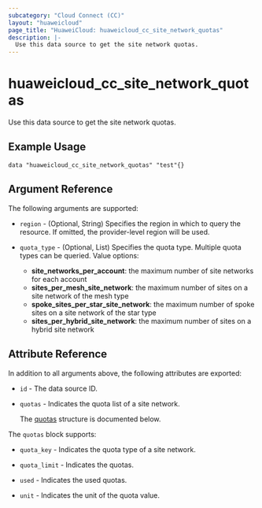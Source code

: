 ```yaml
---
subcategory: "Cloud Connect (CC)"
layout: "huaweicloud"
page_title: "HuaweiCloud: huaweicloud_cc_site_network_quotas"
description: |-
  Use this data source to get the site network quotas.
---
```


# huaweicloud_cc_site_network_quotas

Use this data source to get the site network quotas.

## Example Usage

```hcl
data "huaweicloud_cc_site_network_quotas" "test"{}
```

## Argument Reference

The following arguments are supported:

* `region` - (Optional, String) Specifies the region in which to query the resource.
  If omitted, the provider-level region will be used.

* `quota_type` - (Optional, List) Specifies the quota type. Multiple quota types can be queried.
  Value options:
  + **site_networks_per_account**: the maximum number of site networks for each account
  + **sites_per_mesh_site_network**: the maximum number of sites on a site network of the mesh type
  + **spoke_sites_per_star_site_network**: the maximum number of spoke sites on a site network of the star type
  + **sites_per_hybrid_site_network**: the maximum number of sites on a hybrid site network

## Attribute Reference

In addition to all arguments above, the following attributes are exported:

* `id` - The data source ID.

* `quotas` - Indicates the quota list of a site network.

  The [quotas](#quotas_struct) structure is documented below.

<a name="quotas_struct"></a>
The `quotas` block supports:

* `quota_key` - Indicates the quota type of a site network.

* `quota_limit` - Indicates the quotas.

* `used` - Indicates the used quotas.

* `unit` - Indicates the unit of the quota value.
